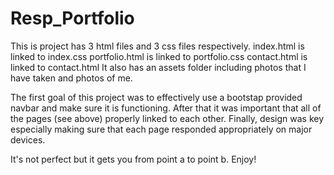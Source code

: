 # Resp_Portfolio
This is project has 3 html files and 3 css files respectively. 
index.html is linked to index.css
portfolio.html is linked to portfolio.css
contact.html is linked to contact.html
It also has an assets folder including photos that I have taken and photos of me.

The first goal of this project was to effectively use a bootstap provided navbar and make sure it is functioning.
After that it was important that all of the pages (see above) properly linked to each other. 
Finally, design was key especially making sure that each page responded appropriately on major devices.

It's not perfect but it gets you from point a to point b. 
Enjoy!
